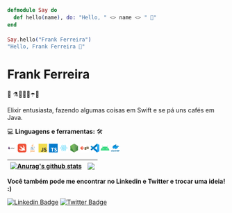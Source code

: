 

```elixir
defmodule Say do
  def hello(name), do: "Hello, " <> name <> " 👋"
end

Say.hello("Frank Ferreira")
"Hello, Frank Ferreira 👋"
```
# Frank Ferreira

🧪 ⚗️🧙🏽‍♂️☂️💜 

Elixir entusiasta, fazendo algumas coisas em Swift e se pá uns cafés em Java.


💻 **Linguagens e ferramentas:** 🛠️<br>

<code><a href="https://github.com/franknfjr?tab=repositories&q=&type=&language=elixir&sort="><img height="20" src="https://raw.githubusercontent.com/github/explore/80688e429a7d4ef2fca1e82350fe8e3517d3494d/topics/elixir/elixir.png"></a></code>
<code><a href="https://github.com/franknfjr?tab=repositories&q=&type=&language=swift&sort="><img height="20" src="https://raw.githubusercontent.com/github/explore/80688e429a7d4ef2fca1e82350fe8e3517d3494d/topics/swift/swift.png"></a></code>
<code><a href="https://github.com/franknfjr?tab=repositories&q=&type=&language=java&sort="><img height="20" src="https://raw.githubusercontent.com/github/explore/80688e429a7d4ef2fca1e82350fe8e3517d3494d/topics/java/java.png"></a></code>
<code><a href="https://github.com/franknfjr?tab=repositories&q=&type=&language=javascript&sort="><img height="20" src="https://raw.githubusercontent.com/github/explore/80688e429a7d4ef2fca1e82350fe8e3517d3494d/topics/javascript/javascript.png"></a></code>
<code><a href="https://github.com/franknfjr?tab=repositories&q=&type=&language=typescript&sort="><img height="20" src="https://raw.githubusercontent.com/github/explore/80688e429a7d4ef2fca1e82350fe8e3517d3494d/topics/typescript/typescript.png"></a></code>
<code><img height="20" src="https://raw.githubusercontent.com/github/explore/80688e429a7d4ef2fca1e82350fe8e3517d3494d/topics/react/react.png"></code>
<code><img height="20" src="https://raw.githubusercontent.com/github/explore/80688e429a7d4ef2fca1e82350fe8e3517d3494d/topics/nodejs/nodejs.png"></code>
<code><img height="20" src="https://raw.githubusercontent.com/github/explore/80688e429a7d4ef2fca1e82350fe8e3517d3494d/topics/git/git.png"></code> 
<code><img height="20" src="https://raw.githubusercontent.com/github/explore/80688e429a7d4ef2fca1e82350fe8e3517d3494d/topics/visual-studio-code/visual-studio-code.png"></code>
<code><img height="20" src="https://raw.githubusercontent.com/github/explore/80688e429a7d4ef2fca1e82350fe8e3517d3494d/topics/android/android.png"></code> 
<code><img height="20" src="https://raw.githubusercontent.com/github/explore/80688e429a7d4ef2fca1e82350fe8e3517d3494d/topics/docker/docker.png"></code>  

| <a href="https://github.com/franknfjr/github-readme-stats"><img align="center" src="https://github-readme-stats.vercel.app/api?username=franknfjr&show_icons=true&include_all_commits=true&theme=buefy&hide_border=true" alt="Anurag's github stats" /></a> | <a href="https://github.com/franknfjr/github-readme-stats"><img align="center" src="https://github-readme-stats.vercel.app/api/top-langs/?username=franknfjr&layout=compact&theme=buefy&hide_border=true" /></a> |
| ------------- | ------------- |

**Você também pode me encontrar no Linkedin e Twitter e trocar uma ideia! :)**

[![Linkedin Badge](https://img.shields.io/badge/-LinkedIn-blue?style=flat-circle&logo=Linkedin&logoColor=white&link=https://www.linkedin.com/in/franknferreira/)](https://www.linkedin.com/in/franknferreira/)
[![Twitter Badge](https://img.shields.io/badge/-Twitter-white?style=flat-circle&logo=Twitter&logoColor=blue&link=https://twitter.com/franknfjr)](https://twitter.com/franknfjr)

<!--
**franknfjr/franknfjr** is a ✨ _special_ ✨ repository because its `README.md` (this file) appears on your GitHub profile.

Here are some ideas to get you started:

- 🔭 I’m currently working on ...
- 🌱 I’m currently learning ...
- 👯 I’m looking to collaborate on ...
- 🤔 I’m looking for help with ...
- 💬 Ask me about ...
- 📫 How to reach me: ...
- 😄 Pronouns: ...
- ⚡ Fun fact: ...
-->

